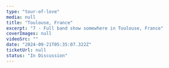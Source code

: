 ```yaml
---
type: "tour-of-love"
media: null
title: "Toulouse, France"
excerpt: "7 - Full band show somewhere in Toulouse, France"
coverImages: null
videoSrc: ""
date: "2024-09-21T05:35:07.322Z"
ticketUrl: null
status: "In Discussion"
---
```

